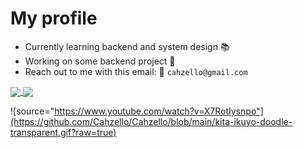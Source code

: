 #  My profile
- Currently learning backend and system design 📚
- Working on some backend project 📃
- Reach out to me with this email: 👋
  ``cahzello@gmail.com``

<a href="https://github.com/anuraghazra/github-readme-stats">
  <img height=200 align="center" src="https://github-readme-stats.vercel.app/api?username=Cahzello&bg_color=222831&text_color=ffffff&hide_rank=true&hide_title=true" />
</a>
<a href="https://github.com/anuraghazra/convoychat">
  <img height=200 align="center" src="https://github-readme-stats.vercel.app/api/top-langs?username=Cahzello&layout=compact&langs_count=8&card_width=320&bg_color=222831&text_color=ffffff" />
</a>

![source="https://www.youtube.com/watch?v=X7RotIysnpo"](https://github.com/Cahzello/Cahzello/blob/main/kita-ikuyo-doodle-transparent.gif?raw=true)
